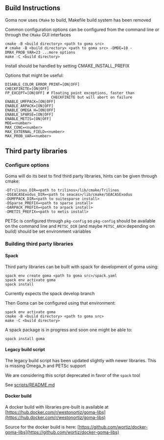 
## Build Instructions

Goma now uses `CMake` to build, Makefile build system has been removed

Common configuration options can be configured from the command line
or through the `CMake` GUI interfaces
 
    cmake -B <build directory> <path to goma src>
    # cmake -B <build directory> <path to goma src> -DMDE=10 -DMAX_PROB_VAR=23 ...more options
    make -C <build directory>

Install should be handled by setting CMAKE_INSTALL_PREFIX

Options that might be useful:

    DISABLE_COLOR_ERROR_PRINT=[ON|OFF]
    CHECKFINITE=[ON|OFF]
    FP_EXCEPT=[ON|OFF] # Floating point exceptions, faster than 
                         CHECKFINITE but will abort on failure
    ENABLE_UMFPACK=[ON|OFF]
    ENABLE_ARPACK=[ON|OFF]
    ENABLE_OMEGA_H=[ON|OFF]
    ENABLE_SPARSE=[ON|OFF]
    ENABLE_METIS=[ON|OFF]
    MDE=<number>
    MAX_CONC=<number>
    MAX_EXTERNAL_FIELD=<number>
    MAX_PROB_VAR=<number>

## Third party libraries

### Configure options

Goma will do its best to find third party libraries, hints can be given through cmake:

    -DTrilinos_DIR=<path to trilinos>/lib/cmake/Trilinos
    -DSEACASExodus_DIR=<path to seacas>/lib/cmake/SEACASExodus
    -DUMFPACK_DIR=<path to suitesparse install>
    -DSparse_PREFIX=<path to sparse install>
    -DARPACK_PREFIX=<path to arpack install>
    -DMETIS_PREFIX=<path to metis install>

PETSc is configured through `pkg-config` so `pkg-config` should be available on the command line and `PETSC_DIR` (and maybe `PETSC_ARCH` depending on build) should be set environment variables

### Building third party libraries

#### Spack

Third party libraries can be built with spack for development of goma using:

    spack env create goma <path to goma src>/spack.yaml
    spack env activate goma
    spack install

Currently expects the spack develop branch

Then Goma can be configured using that environment:

    spack env activate goma
    cmake -B <build directory> <path to goma src>
    make -C <build directory>

A spack package is in progress and soon one might be able to:

    spack install goma

#### Legacy build script

The legacy build script has been updated slightly with newer libraries.
This is missing Omega_h and PETSc support

We are considering this script deprecated in favor of the `spack` tool

See [scripts/README.md](scripts/README.md)

#### Docker build

A docker build with libraries pre-built is available at [https://hub.docker.com/r/westonortiz/goma-libs](https://hub.docker.com/r/westonortiz/goma-libs)

Source for the docker build is here: [https://github.com/wortiz/docker-goma-libs](https://github.com/wortiz/docker-goma-libs)



